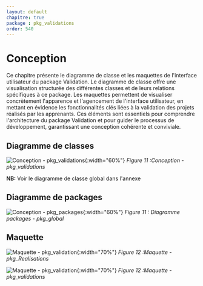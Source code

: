 ```yaml
---
layout: default
chapitre: true
package : pkg_validations
order: 540
---
```

# Conception


Ce chapitre présente le diagramme de classe et les maquettes de l'interface utilisateur du package Validation. Le diagramme de classe offre une visualisation structurée des différentes classes et de leurs relations spécifiques à ce package. Les maquettes permettent de visualiser concrètement l'apparence et l'agencement de l'interface utilisateur, en mettant en évidence les fonctionnalités clés liées à la validation des projets réalisés par les apprenants. Ces éléments sont essentiels pour comprendre l'architecture du package Validation et pour guider le processus de développement, garantissant une conception cohérente et conviviale.

## Diagramme de classes 

![Conception - pkg_validations ](/soli-lms/diagrammes/pkg_validations/classes_pkg_validations.svg){:width="60%"}
*Figure 11 :Conception - pkg_validations*

**NB:** Voir le diagramme de classe global dans l'annexe


## Diagramme de packages 
![Conception - pkg_packages ](/soli-lms/diagrammes/pkg_global/digramme_package.svg){:width="60%"}
*Figure 11 : Diagramme packages - pkg_global*




## Maquette

![Maquette - pkg_validation ](/soli-lms/pkg_validations/Conception/images/Maqu1.png){:width="70%"}
*Figure 12 :Maquette - pkg_Realisations*


![Maquette - pkg_validation ](/soli-lms/pkg_validations/Conception/images/Maqu2.png){:width="70%"}
*Figure 12 :Maquette - pkg_validations*